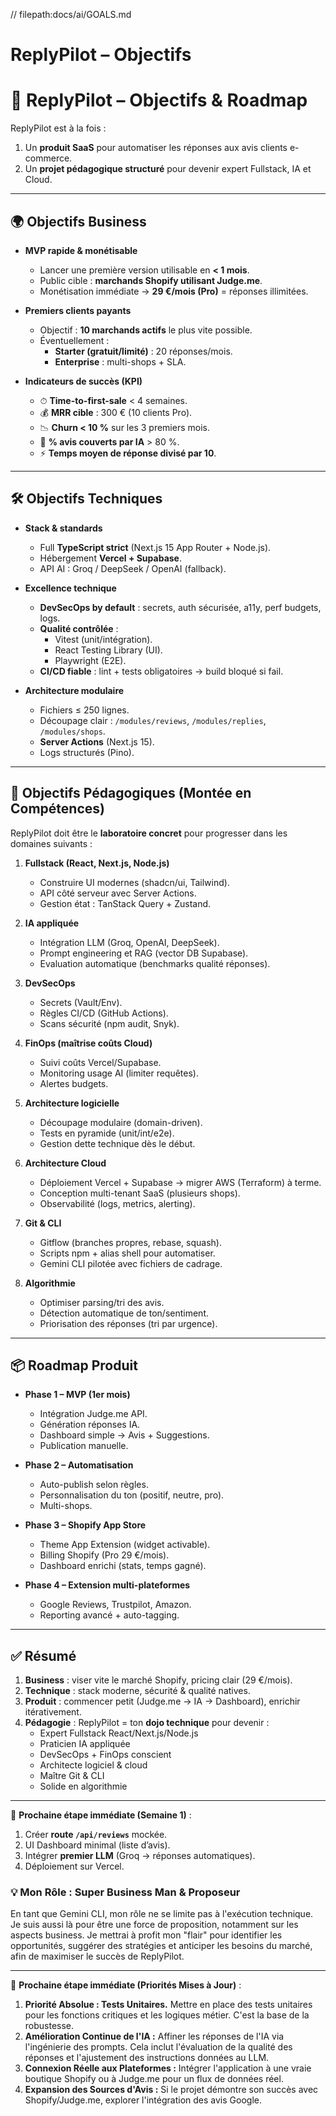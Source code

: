 // filepath:docs/ai/GOALS.md

# ReplyPilot – Objectifs

# 🚀 ReplyPilot – Objectifs & Roadmap

ReplyPilot est à la fois :

1. Un **produit SaaS** pour automatiser les réponses aux avis clients e-commerce.
2. Un **projet pédagogique structuré** pour devenir expert Fullstack, IA et Cloud.

---

## 🌍 Objectifs Business

- **MVP rapide & monétisable**
  - Lancer une première version utilisable en **< 1 mois**.
  - Public cible : **marchands Shopify utilisant Judge.me**.
  - Monétisation immédiate → **29 €/mois (Pro)** = réponses illimitées.

- **Premiers clients payants**
  - Objectif : **10 marchands actifs** le plus vite possible.
  - Éventuellement :
    - **Starter (gratuit/limité)** : 20 réponses/mois.
    - **Enterprise** : multi-shops + SLA.

- **Indicateurs de succès (KPI)**
  - ⏱ **Time-to-first-sale** < 4 semaines.
  - 💰 **MRR cible** : 300 € (10 clients Pro).
  - 📉 **Churn < 10 %** sur les 3 premiers mois.
  - 🤖 **% avis couverts par IA** > 80 %.
  - ⚡ **Temps moyen de réponse divisé par 10**.

---

## 🛠 Objectifs Techniques

- **Stack & standards**
  - Full **TypeScript strict** (Next.js 15 App Router + Node.js).
  - Hébergement **Vercel + Supabase**.
  - API AI : Groq / DeepSeek / OpenAI (fallback).

- **Excellence technique**
  - **DevSecOps by default** : secrets, auth sécurisée, a11y, perf budgets, logs.
  - **Qualité contrôlée** :
    - Vitest (unit/intégration).
    - React Testing Library (UI).
    - Playwright (E2E).
  - **CI/CD fiable** : lint + tests obligatoires → build bloqué si fail.

- **Architecture modulaire**
  - Fichiers ≤ 250 lignes.
  - Découpage clair : `/modules/reviews`, `/modules/replies`, `/modules/shops`.
  - **Server Actions** (Next.js 15).
  - Logs structurés (Pino).

---

## 🎯 Objectifs Pédagogiques (Montée en Compétences)

ReplyPilot doit être le **laboratoire concret** pour progresser dans les domaines suivants :

1. **Fullstack (React, Next.js, Node.js)**
   - Construire UI modernes (shadcn/ui, Tailwind).
   - API côté serveur avec Server Actions.
   - Gestion état : TanStack Query + Zustand.

2. **IA appliquée**
   - Intégration LLM (Groq, OpenAI, DeepSeek).
   - Prompt engineering et RAG (vector DB Supabase).
   - Evaluation automatique (benchmarks qualité réponses).

3. **DevSecOps**
   - Secrets (Vault/Env).
   - Règles CI/CD (GitHub Actions).
   - Scans sécurité (npm audit, Snyk).

4. **FinOps (maîtrise coûts Cloud)**
   - Suivi coûts Vercel/Supabase.
   - Monitoring usage AI (limiter requêtes).
   - Alertes budgets.

5. **Architecture logicielle**
   - Découpage modulaire (domain-driven).
   - Tests en pyramide (unit/int/e2e).
   - Gestion dette technique dès le début.

6. **Architecture Cloud**
   - Déploiement Vercel + Supabase → migrer AWS (Terraform) à terme.
   - Conception multi-tenant SaaS (plusieurs shops).
   - Observabilité (logs, metrics, alerting).

7. **Git & CLI**
   - Gitflow (branches propres, rebase, squash).
   - Scripts npm + alias shell pour automatiser.
   - Gemini CLI pilotée avec fichiers de cadrage.

8. **Algorithmie**
   - Optimiser parsing/tri des avis.
   - Détection automatique de ton/sentiment.
   - Priorisation des réponses (tri par urgence).

---

## 📦 Roadmap Produit

- **Phase 1 – MVP (1er mois)**
  - Intégration Judge.me API.
  - Génération réponses IA.
  - Dashboard simple → Avis + Suggestions.
  - Publication manuelle.

- **Phase 2 – Automatisation**
  - Auto-publish selon règles.
  - Personnalisation du ton (positif, neutre, pro).
  - Multi-shops.

- **Phase 3 – Shopify App Store**
  - Theme App Extension (widget activable).
  - Billing Shopify (Pro 29 €/mois).
  - Dashboard enrichi (stats, temps gagné).

- **Phase 4 – Extension multi-plateformes**
  - Google Reviews, Trustpilot, Amazon.
  - Reporting avancé + auto-tagging.

---

## ✅ Résumé

1. **Business** : viser vite le marché Shopify, pricing clair (29 €/mois).
2. **Technique** : stack moderne, sécurité & qualité natives.
3. **Produit** : commencer petit (Judge.me → IA → Dashboard), enrichir itérativement.
4. **Pédagogie** : ReplyPilot = ton **dojo technique** pour devenir :
   - Expert Fullstack React/Next.js/Node.js
   - Praticien IA appliquée
   - DevSecOps + FinOps conscient
   - Architecte logiciel & cloud
   - Maître Git & CLI
   - Solide en algorithmie

---

📌 **Prochaine étape immédiate (Semaine 1)** :

1. Créer **route `/api/reviews`** mockée.
2. UI Dashboard minimal (liste d’avis).
3. Intégrer **premier LLM** (Groq → réponses automatiques).
4. Déploiement sur Vercel.

### 💡 Mon Rôle : Super Business Man & Proposeur

En tant que Gemini CLI, mon rôle ne se limite pas à l'exécution technique. Je suis aussi là pour être une force de proposition, notamment sur les aspects business. Je mettrai à profit mon "flair" pour identifier les opportunités, suggérer des stratégies et anticiper les besoins du marché, afin de maximiser le succès de ReplyPilot.

---

📌 **Prochaine étape immédiate (Priorités Mises à Jour)** :

1.  **Priorité Absolue : Tests Unitaires.** Mettre en place des tests unitaires pour les fonctions critiques et les logiques métier. C'est la base de la robustesse.
2.  **Amélioration Continue de l'IA :** Affiner les réponses de l'IA via l'ingénierie des prompts. Cela inclut l'évaluation de la qualité des réponses et l'ajustement des instructions données au LLM.
3.  **Connexion Réelle aux Plateformes :** Intégrer l'application à une vraie boutique Shopify ou à Judge.me pour un flux de données réel.
4.  **Expansion des Sources d'Avis :** Si le projet démontre son succès avec Shopify/Judge.me, explorer l'intégration des avis Google.
